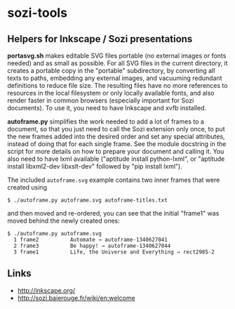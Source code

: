 # sozi-tools

## Helpers for Inkscape / Sozi presentations

**portasvg.sh** makes editable SVG files portable (no external images or fonts needed) and as small as possible.
For all SVG files in the current directory, it creates a portable copy in the "portable" subdirectory, by 
converting all texts to paths, embedding any external images, and vacuuming redundant definitions to reduce file size.
The resulting files have no more references to resources in the local filesystem or only locally available fonts, 
and also render faster in common browsers (especially important for Sozi documents).
To use it, you need to have Inkscape and xvfb installed.

**autoframe.py** simplifies the work needed to add a lot of frames to a document, so that you just need to call the 
Sozi extension only once, to put the new frames added into the desired order and set any special attributes, instead 
of doing that for each single frame. See the module docstring in the script for more details on how to prepare your
document and calling it. 
You also need to have lxml available ("aptitude install python-lxml", or "aptitude install libxml2-dev libxslt-dev" 
followed by "pip install lxml").

The included `autoframe.svg` example contains two inner frames that were created using 

    $ ./autoframe.py autoframe.svg autoframe-titles.txt

and then moved and re-ordered, you can see that the initial "frame1" was moved behind the newly created ones:

    $ ./autoframe.py autoframe.svg 
      1 frame2          Automate → autoframe-1340627041
      2 frame3          Be happy! → autoframe-1340627044
      3 frame1          Life, the Universe and Everything → rect2985-2


## Links
 * http://inkscape.org/
 * http://sozi.baierouge.fr/wiki/en:welcome
